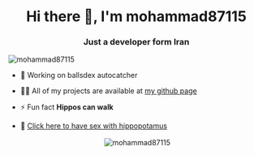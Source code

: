<h1 align="center">Hi there 👋, I'm mohammad87115</h1>
<h3 align="center">Just a developer form Iran</h3>

<p align="left"> <img src="https://komarev.com/ghpvc/?username=mohammad87115&label=Profile%20views&color=0e75b6&style=flat" alt="mohammad87115" /> </p>


- 🔭 Working on ballsdex autocatcher

- 👨‍💻 All of my projects are available at [my github page](https://github.com/mohammad87115)

- ⚡ Fun fact **Hippos can walk**

- 🎈 [Click here to have sex with hippopotamus](https://www.youtube.com/watch?v=xvFZjo5PgG0)


<p align="center">&nbsp;<img align="center" src="https://github-readme-stats.vercel.app/api?username=mohammad87115&show_icons=true&locale=en" alt="mohammad87115" /></p>
